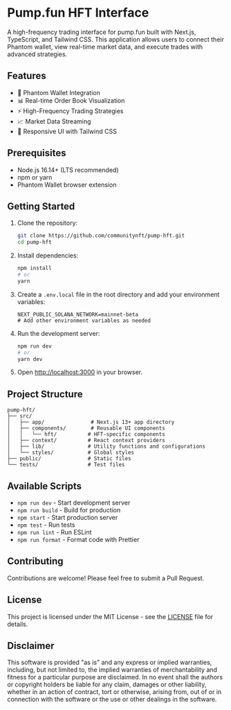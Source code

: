 # Pump.fun HFT Interface

A high-frequency trading interface for pump.fun built with Next.js, TypeScript, and Tailwind CSS. This application allows users to connect their Phantom wallet, view real-time market data, and execute trades with advanced strategies.

## Features

- 🔐 Phantom Wallet Integration
- 📊 Real-time Order Book Visualization
- ⚡ High-Frequency Trading Strategies
- 📈 Market Data Streaming
- 🎨 Responsive UI with Tailwind CSS

## Prerequisites

- Node.js 16.14+ (LTS recommended)
- npm or yarn
- Phantom Wallet browser extension

## Getting Started

1. Clone the repository:
   ```bash
   git clone https://github.com/communitynft/pump-hft.git
   cd pump-hft
   ```

2. Install dependencies:
   ```bash
   npm install
   # or
   yarn
   ```

3. Create a `.env.local` file in the root directory and add your environment variables:
   ```
   NEXT_PUBLIC_SOLANA_NETWORK=mainnet-beta
   # Add other environment variables as needed
   ```

4. Run the development server:
   ```bash
   npm run dev
   # or
   yarn dev
   ```

5. Open [http://localhost:3000](http://localhost:3000) in your browser.

## Project Structure

```
pump-hft/
├── src/
│   ├── app/               # Next.js 13+ app directory
│   ├── components/        # Reusable UI components
│   │   └── hft/          # HFT-specific components
│   ├── context/          # React context providers
│   ├── lib/              # Utility functions and configurations
│   └── styles/           # Global styles
├── public/               # Static files
└── tests/                # Test files
```

## Available Scripts

- `npm run dev` - Start development server
- `npm run build` - Build for production
- `npm start` - Start production server
- `npm test` - Run tests
- `npm run lint` - Run ESLint
- `npm run format` - Format code with Prettier

## Contributing

Contributions are welcome! Please feel free to submit a Pull Request.

## License

This project is licensed under the MIT License - see the [LICENSE](LICENSE) file for details.

## Disclaimer

This software is provided "as is" and any express or implied warranties, including, but not limited to, the implied warranties of merchantability and fitness for a particular purpose are disclaimed. In no event shall the authors or copyright holders be liable for any claim, damages or other liability, whether in an action of contract, tort or otherwise, arising from, out of or in connection with the software or the use or other dealings in the software.
